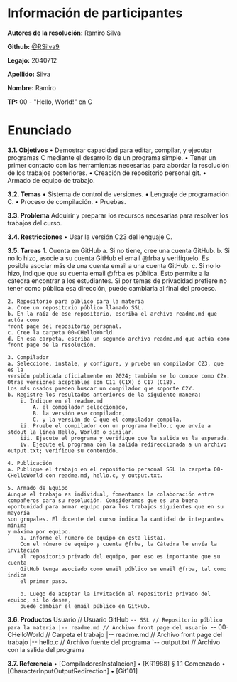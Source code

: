 # Información de participantes

**Autores de la resolución:** Ramiro Silva

**Github:** [@RSilva9](https://github.com/RSilva9)

**Legajo:** 2040712

**Apellido:** Silva

**Nombre:** Ramiro

**TP:** 00 - "Hello, World!" en C

# Enunciado

**3.1. Objetivos**
	• Demostrar capacidad para editar, compilar, y ejecutar programas C mediante
	el desarrollo de un programa simple.
	• Tener un primer contacto con las herramientas necesarias para abordar la
	resolución de los trabajos posteriores.
	• Creación de repositorio personal git.
	• Armado de equipo de trabajo.

**3.2. Temas**
	• Sistema de control de versiones.
	• Lenguaje de programación C.
	• Proceso de compilación.
	• Pruebas.

**3.3. Problema**
	Adquirir y preparar los recursos necesarias para resolver los trabajos del curso.

**3.4. Restricciones**
	• Usar la versión C23 del lenguaje C.

**3.5. Tareas**
	1. Cuenta en GitHub
		a. Si no tiene, cree una cuenta GitHub.
		b. Si no lo hizo, asocie a su cuenta GitHub el email @frba y verifíquelo. Es
		posible asociar más de una cuenta email a una cuenta GitHub.
		c. Si no lo hizo, indique que su cuenta email @frba es pública. Esto permite
		a la cátedra encontrar a los estudiantes. Si por temas de privacidad
		prefiere no tener como pública esa dirección, puede cambiarla al final del
		proceso.

	2. Repositorio para público para la materia
	a. Cree un repositorio público llamado SSL.
	b. En la raíz de ese repositorio, escriba el archivo readme.md que actúa como
	front page del repositorio personal.
	c. Cree la carpeta 00-CHelloWorld.
	d. En esa carpeta, escriba un segundo archivo readme.md que actúa como
	front page de la resolución.

	3. Compilador
	a. Seleccione, instale, y configure, y pruebe un compilador C23, que es la
	versión publicada oficialmente en 2024; también se lo conoce como C2x.
	Otras versiones aceptables son C11 (C1X) ó C17 (C18).
	Los más osados pueden buscar un compilador que soporte C2Y.
	b. Registre los resultados anteriores de la siguiente manera:
		i. Indique en el readme.md
			A. el compilador seleccionado,
			B. la versión ese compilador,
			C. y la versión de C que el compilador compila.
		ii. Pruebe el compilador con un programa hello.c que envíe a stdout la línea Hello, World! o similar.
		iii. Ejecute el programa y verifique que la salida es la esperada.
		iv. Ejecute el programa con la salida redireccionada a un archivo output.txt; verifique su contenido.
		
	4. Publicación
	a. Publique el trabajo en el repositorio personal SSL la carpeta 00- CHelloWorld con readme.md, hello.c, y output.txt.

	5. Armado de Equipo
	Aunque el trabajo es individual, fomentamos la colaboración entre
	compañeros para su resolución. Consideramos que es una buena
	oportunidad para armar equipo para los trabajos siguientes que en su mayoría
	son grupales. El docente del curso indica la cantidad de integrantes mínima
	y máxima por equipo.
		a. Informe el número de equipo en esta lista1.
		Con el número de equipo y cuenta @frba, la Cátedra le envía la invitación
		al repositorio privado del equipo, por eso es importante que su cuenta
		GitHub tenga asociado como email público su email @frba, tal como indica
		el primer paso.
		
		b. Luego de aceptar la invitación al repositorio privado del equipo, si lo desea,
		puede cambiar el email público en GitHub.

**3.6. Productos**
	Usuario // Usuario GitHub
	`-- SSL // Repositorio público para la materia
	 |-- readme.md // Archivo front page del usuario
	 `-- 00-CHelloWorld // Carpeta el trabajo
	 |-- readme.md // Archivo front page del trabajo
	 |-- hello.c // Archivo fuente del programa
	 `-- output.txt // Archivo con la salida del programa
 
**3.7. Referencia**
	• [CompiladoresInstalacion]
	• [KR1988] § 1.1 Comenzado
	• [CharacterInputOutputRedirection]
	• [Git101]
